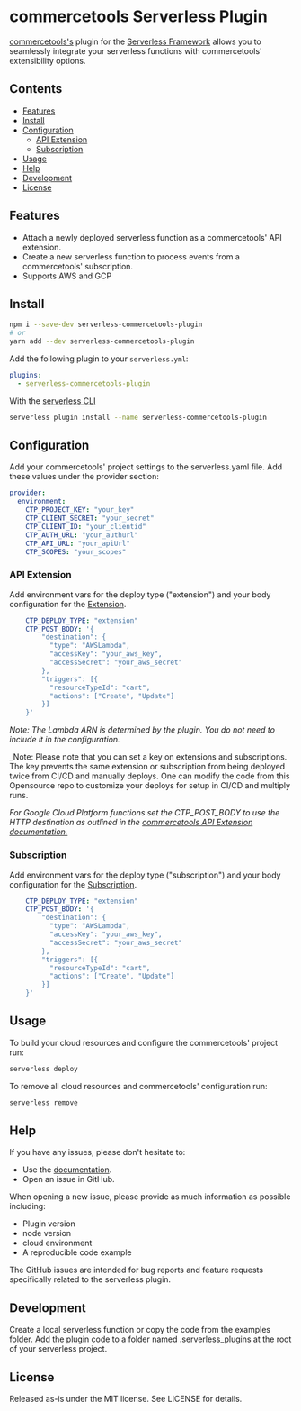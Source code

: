 # commercetools Serverless Plugin

[commercetools's](https://commercetools.com/) plugin for the [Serverless Framework](https://serverless.com) allows you to seamlessly integrate your serverless functions with commercetools' extensibility options.

## Contents

- [Features](#features)
- [Install](#install)
- [Configuration](#configuration)
  - [API Extension](#api-extension)
  - [Subscription](#subscription)
- [Usage](#usage)
- [Help](#help)
- [Development](#development)
- [License](#license)

## Features

- Attach a newly deployed serverless function as a commercetools' API extension.
- Create a new serverless function to process events from a commercetools' subscription.
- Supports AWS and GCP

## Install

```sh
npm i --save-dev serverless-commercetools-plugin
# or
yarn add --dev serverless-commercetools-plugin
```

Add the following plugin to your `serverless.yml`:

```yaml
plugins:
  - serverless-commercetools-plugin
```

With the [serverless CLI](https://www.serverless.com/framework/docs/providers/aws/cli-reference/plugin-install/)

```sh
serverless plugin install --name serverless-commercetools-plugin
```

## Configuration

Add your commercetools' project settings to the serverless.yaml file. Add these values under the provider section:

```yaml
provider:
  environment:
    CTP_PROJECT_KEY: "your_key"
    CTP_CLIENT_SECRET: "your_secret"
    CTP_CLIENT_ID: "your_clientid"
    CTP_AUTH_URL: "your_authurl"
    CTP_API_URL: "your_apiUrl"
    CTP_SCOPES: "your_scopes"
```

### API Extension

Add environment vars for the deploy type ("extension") and your body configuration for the [Extension](https://docs.commercetools.com/http-api-projects-api-extensions).

```yaml
    CTP_DEPLOY_TYPE: "extension"
    CTP_POST_BODY: '{
        "destination": {
          "type": "AWSLambda",
          "accessKey": "your_aws_key",
          "accessSecret": "your_aws_secret"
        },
        "triggers": [{
          "resourceTypeId": "cart",
          "actions": ["Create", "Update"]
        }]
    }'
```

_Note: The Lambda ARN is determined by the plugin. You do not need to include it in the configuration._

_Note: Please note that you can set a key on extensions and subscriptions. The key prevents the same extension or subscription from being deployed twice from CI/CD and manually deploys. One can modify the code from this Opensource repo to customize your deploys for setup in CI/CD and multiply runs.

_For Google Cloud Platform functions set the CTP_POST_BODY to use the HTTP destination as outlined in the [commercetools API Extension documentation.](https://docs.commercetools.com/api/projects/api-extensions#http-destination)_

### Subscription

Add environment vars for the deploy type ("subscription") and your body configuration for the [Subscription](https://docs.commercetools.com/http-api-projects-subscriptions).

```yaml
    CTP_DEPLOY_TYPE: "extension"
    CTP_POST_BODY: '{
        "destination": {
          "type": "AWSLambda",
          "accessKey": "your_aws_key",
          "accessSecret": "your_aws_secret"
        },
        "triggers": [{
          "resourceTypeId": "cart",
          "actions": ["Create", "Update"]
        }]
    }'
```

## Usage

To build your cloud resources and configure the commercetools' project run:

```sh
serverless deploy
```

To remove all cloud resources and commercetools' configuration run:

```sh
serverless remove
```

## Help

If you have any issues, please don't hesitate to:

- Use the [documentation](https://docs.commercetools.com).
- Open an issue in GitHub.

When opening a new issue, please provide as much information as possible including:

- Plugin version
- node version
- cloud environment
- A reproducible code example

The GitHub issues are intended for bug reports and feature requests specifically related to the serverless plugin.

## Development

Create a local serverless function or copy the code from the examples folder. Add the plugin code to a folder named .serverless_plugins at the root of your serverless project.

## License

Released as-is under the MIT license. See LICENSE for details.
